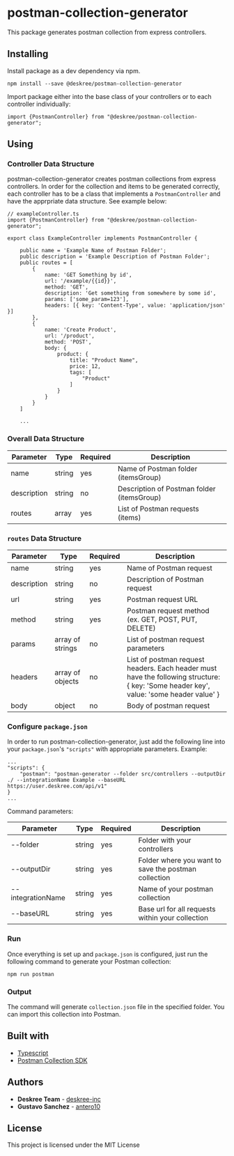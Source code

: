 # postman-collection-generator

This package generates postman collection from express controllers.

## Installing

Install package as a dev dependency via npm.

```
npm install --save @deskree/postman-collection-generator
```

Import package either into the base class of your controllers or to each controller individually:

```
import {PostmanController} from "@deskree/postman-collection-generator";
```

## Using

### Controller Data Structure

postman-collection-generator creates postman collections from express controllers. In order for the collection and items to be generated correctly, each controller has to be a class that implements a `PostmanController` and have the apprpriate data structure. See example below:

```
// exampleController.ts
import {PostmanController} from "@deskree/postman-collection-generator";

export class ExampleController implements PostmanController {

    public name = 'Example Name of Postman Folder';
    public description = 'Example Description of Postman Folder';
    public routes = [
        {
            name: 'GET Something by id',
            url: '/example/{{id}}',
            method: 'GET',
            description: 'Get something from somewhere by some id',
            params: ['some_param=123'],
            headers: [{ key: 'Content-Type', value: 'application/json' }]
        },
        {
            name: 'Create Product',
            url: '/product',
            method: 'POST',
            body: {
                product: {
                    title: "Product Name",
                    price: 12,
                    tags: [
                        "Product"
                    ]
                }
            }
        }
    ]

    ...
```

### Overall Data Structure

| Parameter   | Type   | Required | Description                                |
|-------------|--------|----------|--------------------------------------------|
| name        | string | yes      | Name of Postman folder (itemsGroup)        |
| description | string | no       | Description of Postman folder (itemsGroup) |
| routes      | array  | yes      | List of Postman requests (items)           |


### `routes` Data Structure


| Parameter   | Type             | Required | Description                                                                                                                            |
|-------------|------------------|----------|----------------------------------------------------------------------------------------------------------------------------------------|
| name        | string           | yes      | Name of Postman request                                                                                                                |
| description | string           | no       | Description of Postman request                                                                                                         |
| url         | string           | yes      | Postman request URL                                                                                                                    |
| method      | string           | yes      | Postman request method (ex. GET, POST, PUT, DELETE)                                                                                    |
| params      | array of strings | no       | List of postman request parameters                                                                                                     |
| headers     | array of objects | no       | List of postman request headers. Each header must have the following structure: { key: 'Some header key', value: 'some header value' } |
| body        | object           | no       | Body of postman request                                                                                                                |

### Configure `package.json`

In order to run postman-collection-generator, just add the following line into your `package.json`'s `"scripts"` with appropriate parameters. Example:

```
...
"scripts": {
    "postman": "postman-generator --folder src/controllers --outputDir ./ --integrationName Example --baseURL https://user.deskree.com/api/v1"
}
...
```

Command parameters:

| Parameter         | Type   | Required | Description                                          |
|-------------------|--------|----------|------------------------------------------------------|
| --folder          | string | yes      | Folder with your controllers                         |
| --outputDir       | string | yes      | Folder where you want to save the postman collection |
| --integrationName | string | yes      | Name of your postman collection                      |
| --baseURL         | string | yes      | Base url for all requests within your collection     |

### Run

Once everything is set up and `package.json` is configured, just run the following command to generate your Postman collection:

```
npm run postman
```

### Output

The command will generate `collection.json` file in the specified folder. You can import this collection into Postman.

## Built with

* [Typescript](https://www.typescriptlang.org/)
* [Postman Collection SDK](https://www.postmanlabs.com/postman-collection/)

## Authors

* **Deskree Team** - [deskree-inc](https://github.com/deskree-inc)
* **Gustavo Sanchez** - [antero10](https://github.com/antero10)

## License

This project is licensed under the MIT License
